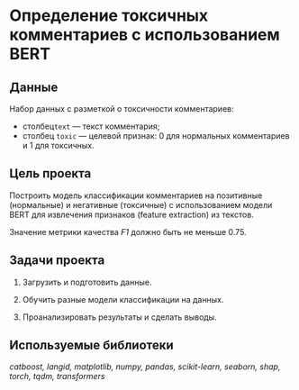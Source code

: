 # Определение токсичных комментариев с использованием BERT


## Данные

Набор данных с разметкой о токсичности комментариев:

- столбец`text` — текст комментария;
- столбец `toxic` — целевой признак: 0 для нормальных комментариев и 1 для токсичных.

## Цель проекта

Построить модель классификации комментариев на позитивные (нормальные) и негативные (токсичные) с использованием модели BERT для извлечения признаков (feature extraction) из текстов.

Значение метрики качества *F1* должно быть не меньше 0.75. 

## Задачи проекта

1. Загрузить и подготовить данные.

2. Обучить разные модели классификации на данных.

3. Проанализировать результаты и сделать выводы.

## Используемые библиотеки
*catboost, langid, matplotlib, numpy, pandas, scikit-learn, seaborn, shap, torch, tqdm, transformers*

